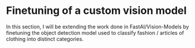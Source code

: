 # Finetuning of a custom vision model

In this section, I will be extending the work done in FastAI/Vision-Models by finetuning the object detection model used to classify fashion / articles of clothing into distinct categories. 